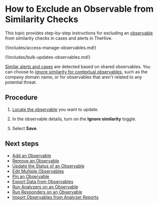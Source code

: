 # How to Exclude an Observable from Similarity Checks

This topic provides step-by-step instructions for excluding an [observable](about-observables.md) from similarity checks in cases and alerts in TheHive.

{!includes/access-manage-observables.md!}

{!includes/bulk-updates-observables.md!}

[Similar alerts and cases](../find-similar-alerts-cases.md) are detected based on shared observables. You can choose to [ignore similarity for contextual observables](update-an-observable-status.md), such as the company domain name, or for observables that aren't related to any potential threat.

<h2>Procedure</h2>

1. [Locate the observable](../search-for-cases/find-an-observable.md) you want to update.

2. In the observable details, turn on the **Ignore similarity** toggle.

3. Select **Save**.

<h2>Next steps</h2>

* [Add an Observable](add-an-observable.md)
* [Remove an Observable](remove-an-observable.md)
* [Update the Status of an Observable](update-an-observable-status.md)
* [Edit Multiple Observables](edit-multiple-observables.md)
* [Pin an Observable](pin-an-observable.md)
* [Export Data from Observables](export-data-observables.md)
* [Run Analyzers on an Observable](run-analyzers-on-an-observable.md)
* [Run Responders on an Observable](run-responders-on-an-observable.md)
* [Import Observables from Analyzer Reports](import-observables-from-analyzer-reports.md)